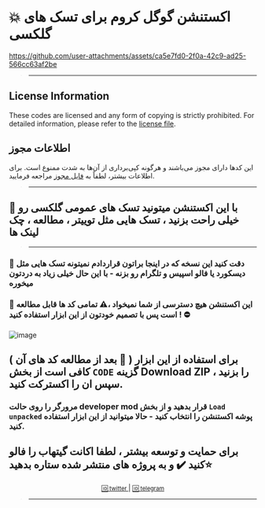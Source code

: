 # 💥 اکستنشن گوگل کروم برای تسک های گلکسی

https://github.com/user-attachments/assets/ca5e7fd0-2f0a-42c9-ad25-566cc63af2be

> ----------------------------------------------

## License Information

These codes are licensed and any form of copying is strictly prohibited. For detailed information, please refer to the [license file](./LICENSE).

## اطلاعات مجوز

این کدها دارای مجوز می‌باشند و هرگونه کپی‌برداری از آن‌ها به شدت ممنوع است. برای اطلاعات بیشتر، لطفاً به [فایل مجوز](./LICENSE) مراجعه فرمایید.

> ----------------------------------------------

## 🔸 با این اکستنشن میتونید تسک های عمومی گلکسی رو خیلی راحت بزنید ، تسک هایی مثل توییتر ، مطالعه ، چک لینک ها 
> -----------------------------------------------

### 🔸 دقت کنید این نسخه که در اینجا براتون قراردادم نمیتونه تسک هایی مثل دیسکورد یا فالو اسپیس و تلگرام رو بزنه - با این حال خیلی زیاد به دردتون میخوره

### 🔸 این اکستنشن هیچ دسترسی از شما نمیخواد ،⚠️ تمامی کد ها قابل مطالعه است پس با تصمیم خودتون از این ابزار استفاده کنید ! ⛔
![image](https://github.com/user-attachments/assets/c18a34af-26e2-4bc9-b7a8-da82a657c36a)


## برای استفاده از این ابزار ( 🚧 بعد از مطالعه کد های آن ) کافی است از بخش `CODE` گزینه Download ZIP را بزنید ، سپس ان را اکسترکت کنید.

### مرورگر را روی حالت developer mod قرار بدهید و از بخش `Load unpacked` پوشه اکستنشن را انتخاب کنید - حالا میتوانید از این ابزار استفاده کنید.



## برای حمایت و توسعه بیشتر ، لطفا اکانت گیتهاب را فالو کنید ✔️ و به پروژه های منتشر شده ستاره بدهید⭐

<div align="center">
    <p>
        <a href="Https://x.com/0xOneiros">
            <small>🆔 twitter </small>  
        </a>
        | 
        <a href="Https://t.me/xOneiros">
            <small>🆔 telegram </small>  
        </a>
    </p>
</div>

> ---------------------------------------------
